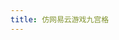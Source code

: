 ```yaml
---
title: 仿网易云游戏九宫格
---
```


<examples-yyx-grid />

<RecoDemo :collapse="true">
  <template slot="code-vue">
    <<< @/.vuepress/components/examples/yyx-grid.vue
  </template>
</RecoDemo>
